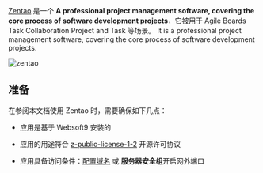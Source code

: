 [Zentao](https://www.zentao.net/) 是一个 **A professional project management software, covering the core process of software development projects**，它被用于 Agile Boards Task Collaboration Project and Task  等场景。 It is a professional project management software, covering the core process of software development projects.


![zentao](https://libs.websoft9.com/Websoft9/DocsPicture/en/zentao/zentao-gui-websoft9.png)


## 准备

在参阅本文档使用 Zentao 时，需要确保如下几点：

- 应用是基于 Websoft9 安装的

- 应用的用途符合 [z-public-license-1-2](http://zpl.pub/) 开源许可协议

- 应用具备访问条件：[配置域名](./guide/appsetdomain) 或 **服务器安全组**开启网外端口